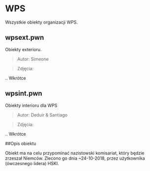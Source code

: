 # WPS
Wszystkie obiekty organizacji WPS.

## wpsext.pwn 
Obiekty exterioru. 

> Autor: Simeone

> Zdjęcia: 

.. Wkrótce


## wpsint.pwn
Obiekty interioru dla WPS

> Autor: Deduir & Santiago

>Zdjęcia: 

.. Wkrótce

##Opis obiektu

Obiekt ma na celu przypominać nazistowski komisariat, który będzie zrzeszał Niemców.
Zlecono go dnia ~24-10-2018, przez użytkownika (ówczesnego lidera) HSKI. 
